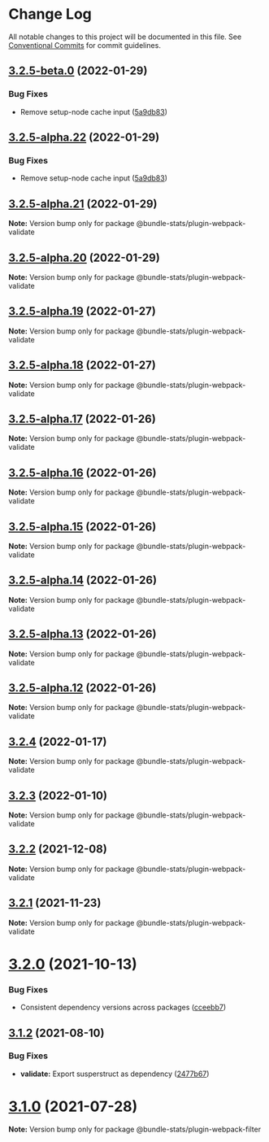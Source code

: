 # Change Log

All notable changes to this project will be documented in this file.
See [Conventional Commits](https://conventionalcommits.org) for commit guidelines.

## [3.2.5-beta.0](https://github.com/relative-ci/bundle-stats/compare/v3.2.4...v3.2.5-beta.0) (2022-01-29)


### Bug Fixes

* Remove setup-node cache input ([5a9db83](https://github.com/relative-ci/bundle-stats/commit/5a9db830ef164b9113318e844266593c6114c7b3))





## [3.2.5-alpha.22](https://github.com/relative-ci/bundle-stats/compare/v3.2.4...v3.2.5-alpha.22) (2022-01-29)


### Bug Fixes

* Remove setup-node cache input ([5a9db83](https://github.com/relative-ci/bundle-stats/commit/5a9db830ef164b9113318e844266593c6114c7b3))





## [3.2.5-alpha.21](https://github.com/relative-ci/bundle-stats/compare/v3.2.5-alpha.20...v3.2.5-alpha.21) (2022-01-29)

**Note:** Version bump only for package @bundle-stats/plugin-webpack-validate





## [3.2.5-alpha.20](https://github.com/relative-ci/bundle-stats/compare/v3.2.5-alpha.19...v3.2.5-alpha.20) (2022-01-29)

**Note:** Version bump only for package @bundle-stats/plugin-webpack-validate





## [3.2.5-alpha.19](https://github.com/relative-ci/bundle-stats/compare/v3.2.5-alpha.18...v3.2.5-alpha.19) (2022-01-27)

**Note:** Version bump only for package @bundle-stats/plugin-webpack-validate





## [3.2.5-alpha.18](https://github.com/relative-ci/bundle-stats/compare/v3.2.5-alpha.17...v3.2.5-alpha.18) (2022-01-27)

**Note:** Version bump only for package @bundle-stats/plugin-webpack-validate





## [3.2.5-alpha.17](https://github.com/relative-ci/bundle-stats/compare/v3.2.5-alpha.16...v3.2.5-alpha.17) (2022-01-26)

**Note:** Version bump only for package @bundle-stats/plugin-webpack-validate





## [3.2.5-alpha.16](https://github.com/relative-ci/bundle-stats/compare/v3.2.5-alpha.15...v3.2.5-alpha.16) (2022-01-26)

**Note:** Version bump only for package @bundle-stats/plugin-webpack-validate





## [3.2.5-alpha.15](https://github.com/relative-ci/bundle-stats/compare/v3.2.5-alpha.14...v3.2.5-alpha.15) (2022-01-26)

**Note:** Version bump only for package @bundle-stats/plugin-webpack-validate





## [3.2.5-alpha.14](https://github.com/relative-ci/bundle-stats/compare/v3.2.5-alpha.13...v3.2.5-alpha.14) (2022-01-26)

**Note:** Version bump only for package @bundle-stats/plugin-webpack-validate





## [3.2.5-alpha.13](https://github.com/relative-ci/bundle-stats/compare/v3.2.5-alpha.12...v3.2.5-alpha.13) (2022-01-26)

**Note:** Version bump only for package @bundle-stats/plugin-webpack-validate





## [3.2.5-alpha.12](https://github.com/relative-ci/bundle-stats/compare/v3.2.4...v3.2.5-alpha.12) (2022-01-26)

**Note:** Version bump only for package @bundle-stats/plugin-webpack-validate





## [3.2.4](https://github.com/relative-ci/bundle-stats/compare/v3.2.3...v3.2.4) (2022-01-17)

**Note:** Version bump only for package @bundle-stats/plugin-webpack-validate





## [3.2.3](https://github.com/relative-ci/bundle-stats/compare/v3.2.2...v3.2.3) (2022-01-10)

**Note:** Version bump only for package @bundle-stats/plugin-webpack-validate





## [3.2.2](https://github.com/relative-ci/bundle-stats/compare/v3.2.1...v3.2.2) (2021-12-08)

**Note:** Version bump only for package @bundle-stats/plugin-webpack-validate





## [3.2.1](https://github.com/relative-ci/bundle-stats/compare/v3.2.0...v3.2.1) (2021-11-23)

**Note:** Version bump only for package @bundle-stats/plugin-webpack-validate





# [3.2.0](https://github.com/relative-ci/bundle-stats/compare/v3.1.3...v3.2.0) (2021-10-13)


### Bug Fixes

* Consistent dependency versions across packages ([cceebb7](https://github.com/relative-ci/bundle-stats/commit/cceebb7724670a7c40c156c395449fc65d183690))





## [3.1.2](https://github.com/relative-ci/bundle-stats/compare/v3.1.1...v3.1.2) (2021-08-10)


### Bug Fixes

* **validate:** Export susperstruct as dependency ([2477b67](https://github.com/relative-ci/bundle-stats/commit/2477b67b00cd86555221dc97bb86b175ce041aa9))





# [3.1.0](https://github.com/relative-ci/bundle-stats/compare/v3.0.1...v3.1.0) (2021-07-28)

**Note:** Version bump only for package @bundle-stats/plugin-webpack-filter
